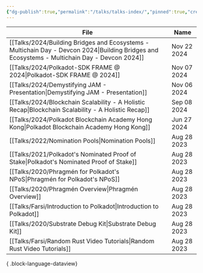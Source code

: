 ```yaml
---
{"dg-publish":true,"permalink":"/talks/talks-index/","pinned":true,"created":"2024-07-26T10:34:59.884+01:00","updated":"2024-11-10T06:57:43.272+00:00"}
---
```


| File                                                                                                                                             | Name        |
| ------------------------------------------------------------------------------------------------------------------------------------------------ | ----------- |
| [[Talks/2024/Building Bridges and Ecosystems - Multichain Day - Devcon 2024\|Building Bridges and Ecosystems - Multichain Day - Devcon 2024]] | Nov 22 2024 |
| [[Talks/2024/Polkadot-SDK FRAME @ 2024\|Polkadot-SDK FRAME @ 2024]]                                                                           | Nov 07 2024 |
| [[Talks/2024/Demystifying JAM - Presentation\|Demystifying JAM - Presentation]]                                                               | Nov 06 2024 |
| [[Talks/2024/Blockchain Scalability - A Holistic Recap\|Blockchain Scalability - A Holistic Recap]]                                           | Sep 08 2024 |
| [[Talks/2024/Polkadot Blockchain Academy Hong Kong\|Polkadot Blockchain Academy Hong Kong]]                                                   | Jun 27 2024 |
| [[Talks/2022/Nomination Pools\|Nomination Pools]]                                                                                             | Aug 28 2023 |
| [[Talks/2021/Polkadot's Nominated Proof of Stake\|Polkadot's Nominated Proof of Stake]]                                                       | Aug 28 2023 |
| [[Talks/2020/Phragmén for Polkadot's NPoS\|Phragmén for Polkadot's NPoS]]                                                                     | Aug 28 2023 |
| [[Talks/2020/Phragmén Overview\|Phragmén Overview]]                                                                                           | Aug 28 2023 |
| [[Talks/Farsi/Introduction to Polkadot\|Introduction to Polkadot]]                                                                            | Aug 28 2023 |
| [[Talks/2020/Substrate Debug Kit\|Substrate Debug Kit]]                                                                                       | Aug 28 2023 |
| [[Talks/Farsi/Random Rust Video Tutorials\|Random Rust Video Tutorials]]                                                                      | Aug 28 2023 |

{ .block-language-dataview}
